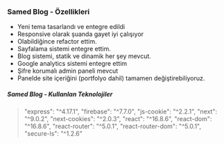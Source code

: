 ### Samed Blog - Özellikleri

+ Yeni tema tasarlandı ve entegre edildi
+ Responsive olarak şuanda gayet iyi çalışıyor
+ Olabildiğince refactor ettim.
+ Sayfalama sistemi entegre ettim.
+ Blog sistemi, statik ve dinamik her şey mevcut.
+ Google analytics sistemi entegre ettim
+ Şifre korumalı admin paneli mevcut
+ Panelde site içeriğini (portfolyo dahil) tamamen değiştirebiliyoruz.

##### Samed Blog - Kullanlan Teknolojiler

> "express": "^4.17.1",
    "firebase": "^7.7.0",
    "js-cookie": "^2.2.1",
    "next": "^9.0.2",
    "next-cookies": "^2.0.3",
    "react": "^16.8.6",
    "react-dom": "^16.8.6",
    "react-router": "^5.0.1",
    "react-router-dom": "^5.0.1",
    "secure-ls": "^1.2.6"